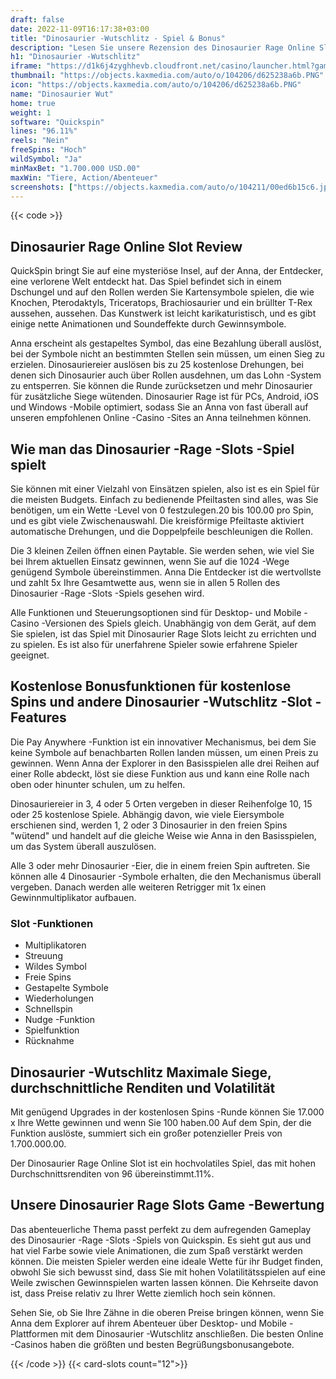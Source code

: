 ```yaml
---
draft: false
date: 2022-11-09T16:17:38+03:00
title: "Dinosaurier -Wutschlitz - Spiel & Bonus"
description: "Lesen Sie unsere Rezension des Dinosaurier Rage Online Slot, um zu sehen, wie prähistorische Tiere Besonderheiten freischalten. Dann sehen Sie, wo Sie mit den Top -Casino -Angeboten spielen können."
h1: "Dinosaurier -Wutschlitz"
iframe: "https://d1k6j4zyghhevb.cloudfront.net/casino/launcher.html?gameid=dinosaurrage&partner=&jurisdiction=MT&channel=web&partnerid=11&moneymode=fun&lang=en_MT&login=demo"
thumbnail: "https://objects.kaxmedia.com/auto/o/104206/d625238a6b.PNG"
icon: "https://objects.kaxmedia.com/auto/o/104206/d625238a6b.PNG"
name: "Dinosaurier Wut"
home: true
weight: 1
software: "Quickspin"
lines: "96.11%"
reels: "Nein"
freeSpins: "Hoch"
wildSymbol: "Ja"
minMaxBet: "1.700.000 USD.00"
maxWin: "Tiere, Action/Abenteuer"
screenshots: ["https://objects.kaxmedia.com/auto/o/104211/00ed6b15c6.jpeg"]
---
```


{{< code >}}<h2>Dinosaurier Rage Online Slot Review</h2><p>QuickSpin bringt Sie auf eine mysteriöse Insel, auf der Anna, der Entdecker, eine verlorene Welt entdeckt hat. Das Spiel befindet sich in einem Dschungel und auf den Rollen werden Sie Kartensymbole spielen, die wie Knochen, Pterodaktyls, Triceratops, Brachiosaurier und ein brüllter T-Rex aussehen, aussehen. Das Kunstwerk ist leicht karikaturistisch, und es gibt einige nette Animationen und Soundeffekte durch Gewinnsymbole.</p><p>Anna erscheint als gestapeltes Symbol, das eine Bezahlung überall auslöst, bei der Symbole nicht an bestimmten Stellen sein müssen, um einen Sieg zu erzielen. Dinosauriereier auslösen bis zu 25 kostenlose Drehungen, bei denen sich Dinosaurier auch über Rollen ausdehnen, um das Lohn -System zu entsperren. Sie können die Runde zurücksetzen und mehr Dinosaurier für zusätzliche Siege wütenden. Dinosaurier Rage ist für PCs, Android, iOS und Windows -Mobile optimiert, sodass Sie an Anna von fast überall auf unseren empfohlenen Online -Casino -Sites an Anna teilnehmen können.</p><h2>Wie man das Dinosaurier -Rage -Slots -Spiel spielt</h2><p>Sie können mit einer Vielzahl von Einsätzen spielen, also ist es ein Spiel für die meisten Budgets. Einfach zu bedienende Pfeiltasten sind alles, was Sie benötigen, um ein Wette -Level von 0 festzulegen.20 bis 100.00 pro Spin, und es gibt viele Zwischenauswahl. Die kreisförmige Pfeiltaste aktiviert automatische Drehungen, und die Doppelpfeile beschleunigen die Rollen.</p><p>Die 3 kleinen Zeilen öffnen einen Paytable. Sie werden sehen, wie viel Sie bei Ihrem aktuellen Einsatz gewinnen, wenn Sie auf die 1024 -Wege genügend Symbole übereinstimmen. Anna Die Entdecker ist die wertvollste und zahlt 5x Ihre Gesamtwette aus, wenn sie in allen 5 Rollen des Dinosaurier -Rage -Slots -Spiels gesehen wird.</p><p>Alle Funktionen und Steuerungsoptionen sind für Desktop- und Mobile -Casino -Versionen des Spiels gleich. Unabhängig von dem Gerät, auf dem Sie spielen, ist das Spiel mit Dinosaurier Rage Slots leicht zu errichten und zu spielen. Es ist also für unerfahrene Spieler sowie erfahrene Spieler geeignet.</p><h2>Kostenlose Bonusfunktionen für kostenlose Spins und andere Dinosaurier -Wutschlitz -Slot -Features</h2><p>Die Pay Anywhere -Funktion ist ein innovativer Mechanismus, bei dem Sie keine Symbole auf benachbarten Rollen landen müssen, um einen Preis zu gewinnen. Wenn Anna der Explorer in den Basisspielen alle drei Reihen auf einer Rolle abdeckt, löst sie diese Funktion aus und kann eine Rolle nach oben oder hinunter schulen, um zu helfen.</p><p>Dinosauriereier in 3, 4 oder 5 Orten vergeben in dieser Reihenfolge 10, 15 oder 25 kostenlose Spiele. Abhängig davon, wie viele Eiersymbole erschienen sind, werden 1, 2 oder 3 Dinosaurier in den freien Spins "wütend" und handelt auf die gleiche Weise wie Anna in den Basisspielen, um das System überall auszulösen.</p><p>Alle 3 oder mehr Dinosaurier -Eier, die in einem freien Spin auftreten. Sie können alle 4 Dinosaurier -Symbole erhalten, die den Mechanismus überall vergeben. Danach werden alle weiteren Retrigger mit 1x einen Gewinnmultiplikator aufbauen.</p><h3>
Slot -Funktionen</h3><ul>
<li></span>
Multiplikatoren</li>
<li></span>
Streuung</li>
<li></span>
Wildes Symbol</li>
<li></span>
Freie Spins</li>
<li></span>
Gestapelte Symbole</li>
<li></span>
Wiederholungen</li>
<li></span>
Schnellspin</li>
<li></span>
Nudge -Funktion</li>
<li></span>
Spielfunktion</li>
<li></span>
Rücknahme</li></ul><h2>Dinosaurier -Wutschlitz Maximale Siege, durchschnittliche Renditen und Volatilität</h2><p>Mit genügend Upgrades in der kostenlosen Spins -Runde können Sie 17.000 x Ihre Wette gewinnen und wenn Sie 100 haben.00 Auf dem Spin, der die Funktion auslöste, summiert sich ein großer potenzieller Preis von 1.700.000.00.</p><p>Der Dinosaurier Rage Online Slot ist ein hochvolatiles Spiel, das mit hohen Durchschnittsrenditen von 96 übereinstimmt.11%.</p><h2>Unsere Dinosaurier Rage Slots Game -Bewertung</h2><p>Das abenteuerliche Thema passt perfekt zu dem aufregenden Gameplay des Dinosaurier -Rage -Slots -Spiels von Quickspin. Es sieht gut aus und hat viel Farbe sowie viele Animationen, die zum Spaß verstärkt werden können. Die meisten Spieler werden eine ideale Wette für ihr Budget finden, obwohl Sie sich bewusst sind, dass Sie mit hohen Volatilitätsspielen auf eine Weile zwischen Gewinnspielen warten lassen können. Die Kehrseite davon ist, dass Preise relativ zu Ihrer Wette ziemlich hoch sein können.</p><p>Sehen Sie, ob Sie Ihre Zähne in die oberen Preise bringen können, wenn Sie Anna dem Explorer auf ihrem Abenteuer über Desktop- und Mobile -Plattformen mit dem Dinosaurier -Wutschlitz anschließen. Die besten Online -Casinos haben die größten und besten Begrüßungsbonusangebote.</p>{{< /code >}}
{{< card-slots count="12">}}